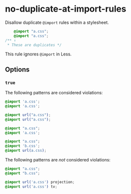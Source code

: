 # no-duplicate-at-import-rules

Disallow duplicate `@import` rules within a stylesheet.

```css
    @import "a.css";
    @import "a.css";
/** ↑
 * These are duplicates */
```

This rule ignores `@import` in Less.

## Options

### `true`

The following patterns are considered violations:

```css
@import 'a.css';
@import 'a.css';
```

```css
@import url("a.css");
@import url("a.css");
```

```css
@import "a.css";
@import 'a.css';
```

```css
@import "a.css";
@import 'b.css';
@import url(a.css);
```

The following patterns are *not* considered violations:

```css
@import "a.css";
@import "b.css";
```

```css
@import url('a.css') projection;
@import url('a.css') tv;
```
